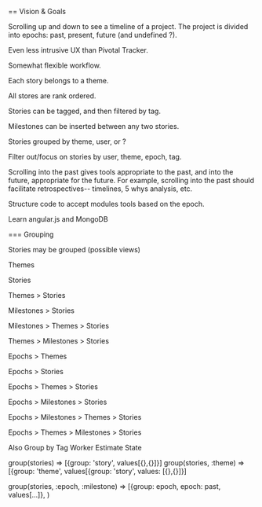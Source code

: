== Vision & Goals

Scrolling up and down to see a timeline of a project.
The project is divided into epochs: past, present, future (and undefined ?).

Even less intrusive UX than Pivotal Tracker.

Somewhat flexible workflow.

Each story belongs to a theme.

All stores are rank ordered.

Stories can be tagged, and then filtered by tag.

Milestones can be inserted between any two stories.

Stories grouped by theme, user, or ?

Filter out/focus on stories by user, theme, epoch, tag.

Scrolling into the past gives tools appropriate to the past, and into the future, appropriate for the future.
For example, scrolling into the past should facilitate retrospectives-- timelines, 5 whys analysis, etc.

Structure code to accept modules tools based on the epoch.

Learn angular.js and MongoDB

=== Grouping

Stories may be grouped (possible views)

Themes

Stories

Themes > Stories

Milestones > Stories

Milestones > Themes > Stories

Themes > Milestones > Stories

Epochs > Themes

Epochs > Stories

Epochs > Themes > Stories

Epochs > Milestones > Stories

Epochs > Milestones > Themes > Stories

Epochs > Themes > Milestones > Stories

Also Group by
Tag
Worker
Estimate
State

group(stories) => [{group: 'story', values[{},{}]}]
group(stories, :theme) => [{group: 'theme', values[{group: 'story', values: [{},{}]}]

group(stories, :epoch, :milestone) => [{group: epoch, epoch: past, values[...]}, )


